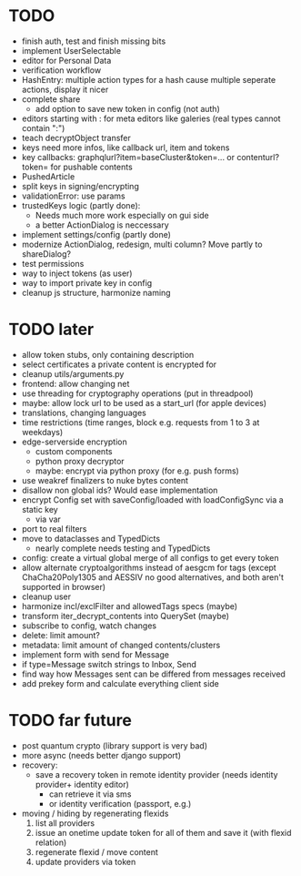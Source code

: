 # TODO

-   finish auth, test and finish missing bits
-   implement UserSelectable
-   editor for Personal Data
-   verification workflow
-   HashEntry: multiple action types for a hash cause multiple seperate actions, display it nicer
-   complete share
    -   add option to save new token in config (not auth)
-   editors starting with : for meta editors like galeries (real types cannot contain ":")
-   teach decryptObject transfer
-   keys need more infos, like callback url, item and tokens
-   key callbacks: graphqlurl?item=baseCluster&token=... or contenturl?token= for pushable contents
-   PushedArticle
-   split keys in signing/encrypting
-   validationError: use params
-   trustedKeys logic (partly done):
    -   Needs much more work especially on gui side
    -   a better ActionDialog is neccessary
-   implement settings/config (partly done)
-   modernize ActionDialog, redesign, multi column? Move partly to shareDialog?
-   test permissions
-   way to inject tokens (as user)
-   way to import private key in config
-   cleanup js structure, harmonize naming

# TODO later

-   allow token stubs, only containing description
-   select certificates a private content is encrypted for
-   cleanup utils/arguments.py
-   frontend: allow changing net
-   use threading for cryptography operations (put in threadpool)
-   maybe: allow lock url to be used as a start_url (for apple devices)
-   translations, changing languages
-   time restrictions (time ranges, block e.g. requests from 1 to 3 at weekdays)
-   edge-serverside encryption
    -   custom components
    -   python proxy decryptor
    -   maybe: encrypt via python proxy (for e.g. push forms)
-   use weakref finalizers to nuke bytes content
-   disallow non global ids? Would ease implementation
-   encrypt Config set with saveConfig/loaded with loadConfigSync via a static key
    -   via var
-   port to real filters
-   move to dataclasses and TypedDicts
    -   nearly complete needs testing and TypedDicts
-   config: create a virtual global merge of all configs to get every token
-   allow alternate cryptoalgorithms instead of aesgcm for tags (except ChaCha20Poly1305 and AESSIV no good alternatives, and both aren't supported in browser)
-   cleanup user
-   harmonize incl/exclFilter and allowedTags specs (maybe)
-   transform iter_decrypt_contents into QuerySet (maybe)
-   subscribe to config, watch changes
-   delete: limit amount?
-   metadata: limit amount of changed contents/clusters
-   implement form with send for Message
-   if type=Message switch strings to Inbox, Send
-   find way how Messages sent can be differed from messages received
-   add prekey form and calculate everything client side

# TODO far future

-   post quantum crypto (library support is very bad)
-   more async (needs better django support)
-   recovery:
    -   save a recovery token in remote identity provider (needs identity provider+ identity editor)
        -   can retrieve it via sms
        -   or identity verification (passport, e.g.)
-   moving / hiding by regenerating flexids
    1. list all providers
    2. issue an onetime update token for all of them and save it (with flexid relation)
    3. regenerate flexid / move content
    4. update providers via token
